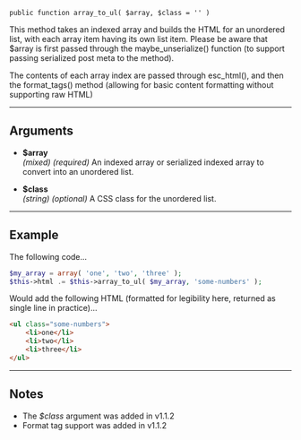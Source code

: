 `public function array_to_ul( $array, $class = '' )`

This method takes an indexed array and builds the HTML for an unordered list, with each array item having its own list item. Please be aware that $array is first passed through the maybe_unserialize() function (to support passing serialized post meta to the method).

The contents of each array index are passed through esc_html(), and then the format_tags() method (allowing for basic content formatting without supporting raw HTML)

***

## Arguments

- **$array**  
_(mixed)_ _(required)_ An indexed array or serialized indexed array to convert into an unordered list.  
  
- **$class**  
_(string)_ _(optional)_ A CSS class for the unordered list.  
  
***

## Example

The following code...

```php
$my_array = array( 'one', 'two', 'three' );
$this->html .= $this->array_to_ul( $my_array, 'some-numbers' );
```

Would add the following HTML (formatted for legibility here, returned as single line in practice)...

```html
<ul class="some-numbers">
	<li>one</li>
	<li>two</li>
	<li>three</li>
</ul>
```

***

## Notes

* The _$class_ argument was added in v1.1.2
* Format tag support was added in v1.1.2